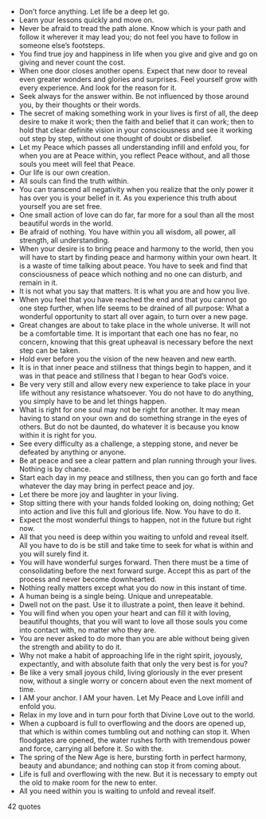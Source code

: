  - Don’t force anything. Let life be a deep let go.
 - Learn your lessons quickly and move on.
 - Never be afraid to tread the path alone. Know which is your path and follow it wherever it may lead you; do not feel you have to follow in someone else’s footsteps.
 - You find true joy and happiness in life when you give and give and go on giving and never count the cost.
 - When one door closes another opens. Expect that new door to reveal even greater wonders and glories and surprises. Feel yourself grow with every experience. And look for the reason for it.
 - Seek always for the answer within. Be not influenced by those around you, by their thoughts or their words.
 - The secret of making something work in your lives is first of all, the deep desire to make it work; then the faith and belief that it can work; then to hold that clear definite vision in your consciousness and see it working out step by step, without one thought of doubt or disbelief.
 - Let my Peace which passes all understanding infill and enfold you, for when you are at Peace within, you reflect Peace without, and all those souls you meet will feel that Peace.
 - Our life is our own creation.
 - All souls can find the truth within.
 - You can transcend all negativity when you realize that the only power it has over you is your belief in it. As you experience this truth about yourself you are set free.
 - One small action of love can do far, far more for a soul than all the most beautiful words in the world.
 - Be afraid of nothing. You have within you all wisdom, all power, all strength, all understanding.
 - When your desire is to bring peace and harmony to the world, then you will have to start by finding peace and harmony within your own heart. It is a waste of time talking about peace. You have to seek and find that consciousness of peace which nothing and no one can disturb, and remain in it.
 - It is not what you say that matters. It is what you are and how you live.
 - When you feel that you have reached the end and that you cannot go one step further, when life seems to be drained of all purpose: What a wonderful opportunity to start all over again, to turn over a new page.
 - Great changes are about to take place in the whole universe. It will not be a comfortable time. It is important that each one has no fear, no concern, knowing that this great upheaval is necessary before the next step can be taken.
 - Hold ever before you the vision of the new heaven and new earth.
 - It is in that inner peace and stillness that things begin to happen, and it was in that peace and stillness that I began to hear God’s voice.
 - Be very very still and allow every new experience to take place in your life without any resistance whatsoever. You do not have to do anything, you simply have to be and let things happen.
 - What is right for one soul may not be right for another. It may mean having to stand on your own and do something strange in the eyes of others. But do not be daunted, do whatever it is because you know within it is right for you.
 - See every difficulty as a challenge, a stepping stone, and never be defeated by anything or anyone.
 - Be at peace and see a clear pattern and plan running through your lives. Nothing is by chance.
 - Start each day in my peace and stillness, then you can go forth and face whatever the day may bring in perfect peace and joy.
 - Let there be more joy and laughter in your living.
 - Stop sitting there with your hands folded looking on, doing nothing; Get into action and live this full and glorious life. Now. You have to do it.
 - Expect the most wonderful things to happen, not in the future but right now.
 - All that you need is deep within you waiting to unfold and reveal itself. All you have to do is be still and take time to seek for what is within and you will surely find it.
 - You will have wonderful surges forward. Then there must be a time of consolidating before the next forward surge. Accept this as part of the process and never become downhearted.
 - Nothing really matters except what you do now in this instant of time.
 - A human being is a single being. Unique and unrepeatable.
 - Dwell not on the past. Use it to illustrate a point, then leave it behind.
 - You will find when you open your heart and can fill it with loving, beautiful thoughts, that you will want to love all those souls you come into contact with, no matter who they are.
 - You are never asked to do more than you are able without being given the strength and ability to do it.
 - Why not make a habit of approaching life in the right spirit, joyously, expectantly, and with absolute faith that only the very best is for you?
 - Be like a very small joyous child, living gloriously in the ever present now, without a single worry or concern about even the next moment of time.
 - I AM your anchor. I AM your haven. Let My Peace and Love infill and enfold you.
 - Relax in my love and in turn pour forth that Divine Love out to the world.
 - When a cupboard is full to overflowing and the doors are opened up, that which is within comes tumbling out and nothing can stop it. When floodgates are opened, the water rushes forth with tremendous power and force, carrying all before it. So with the.
 - The spring of the New Age is here, bursting forth in perfect harmony, beauty and abundance; and nothing can stop it from coming about.
 - Life is full and overflowing with the new. But it is necessary to empty out the old to make room for the new to enter.
 - All you need within you is waiting to unfold and reveal itself.

42 quotes